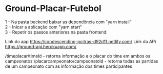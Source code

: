 # Ground-Placar-Futebol
  
1 - Na pasta backend baixar as dependência com "yarn install" <br>
2 - Inicar a aplicação com "yarn start"  <br>
3 - Repetir os passos anteriores na pasta frontend  <br>

Link do app https://condescending-poitras-d92d11.netlify.com/ 
Link da APi https://ground-api.herokuapp.com/

/timeplacar/timeId - retorna informação e o placar do time em ambos os campeonatos
/placarcampeonato/campeonatoId - retorna todas as partidas de um campeonato com as informação dos times participantes

